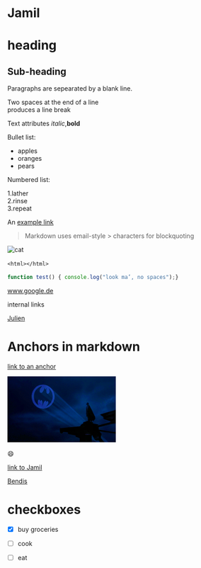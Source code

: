 
# Jamil

# heading

## Sub-heading 

Paragraphs are sepearated by a blank line.

Two spaces at the end of a line   
produces a line break  

Text attributes _italic_,**bold**

Bullet list:  

  * apples
  * oranges
  * pears

  Numbered list:

   1.lather  
   2.rinse  
   3.repeat  

   An [example link]()  
  > Markdown uses email-style > characters for blockquoting

![cat](cat-1508613_1920.jpg "icon")  

   ``` <html></html> ```  

   ```javascript 
   function test() { console.log("look ma’, no spaces");}

   ```

  

 www.google.de 


internal links 

[Julien](../../../julien) 

# Anchors in markdown

[link to an anchor ](#anchors-in-markdown)  


![Image](Images/batman2 "icon")   

:smile:

[link to Jamil](#Jamil)  

[Bendis](../../../bendis)   


# checkboxes

- [x] buy groceries 
- [ ] cook 
- [ ] eat


